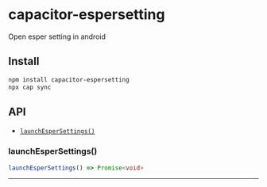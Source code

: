 # capacitor-espersetting

Open esper setting in android

## Install

```bash
npm install capacitor-espersetting
npx cap sync
```

## API

<docgen-index>

* [`launchEsperSettings()`](#launchespersettings)

</docgen-index>

<docgen-api>
<!--Update the source file JSDoc comments and rerun docgen to update the docs below-->

### launchEsperSettings()

```typescript
launchEsperSettings() => Promise<void>
```

--------------------

</docgen-api>
